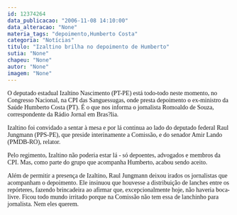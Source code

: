 ```yaml
---
id: 12374264
data_publicacao: "2006-11-08 14:10:00"
data_alteracao: "None"
materia_tags: "depoimento,Humberto Costa"
categoria: "Notícias"
titulo: "Izaltino brilha no depoimento de Humberto"
sutia: "None"
chapeu: "None"
autor: "None"
imagem: "None"
---
```

<p><P><FONT face=Verdana>O deputado estadual Izaltino Nascimento (PT-PE) está todo-todo neste momento, no Congresso Nacional, na CPI das Sanguessugas, onde presta depoimento o ex-ministro da Saúde Humberto Costa (PT). É o que nos informa o jornalista Romoaldo de Souza, correspondente da Rádio Jornal em Bras?lia.</FONT></P></p>
<p><P><FONT face=Verdana>Izaltino foi convidado a sentar à mesa e por lá continua ao lado do deputado federal Raul Jungmann (PPS-PE), que preside interinamente a Comissão, e do senador Amir Lando (PMDB-RO), relator.</FONT></P></p>
<p><P><FONT face=Verdana>Pelo regimento, Izaltino não poderia estar lá - só depoentes, advogados e membros da CPI. Mas, como parte do grupo que acompanha Humberto, acabou sendo aceito.</FONT></P></p>
<p><P><FONT face=Verdana>Além de permitir a presença de Izaltino, Raul Jungmann deixou irados os jornalistas que acompanham o depoimento. Ele insinuou que houvesse a&nbsp;distribuição de lanches entre os repórteres, fazendo brincadeira ao afirmar que, excepcionalmente hoje, não haveria boca-livre. Ficou todo mundo irritado porque&nbsp;na Comissão não tem essa de lanchinho para jornalista. Nem eles querem.</FONT></P> </p>
